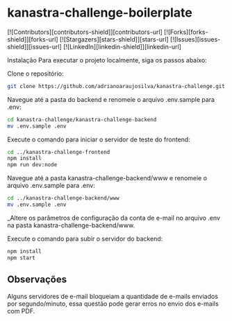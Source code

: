 # kanastra-challenge-boilerplate

[![Contributors][contributors-shield]][contributors-url]
[![Forks][forks-shield]][forks-url]
[![Stargazers][stars-shield]][stars-url]
[![Issues][issues-shield]][issues-url]
[![LinkedIn][linkedin-shield]][linkedin-url]

Instalação
Para executar o projeto localmente, siga os passos abaixo:

Clone o repositório:

```sh
git clone https://github.com/adrianoaraujosilva/kanastra-challenge.git
```

Navegue até a pasta do backend e renomeie o arquivo .env.sample para .env:

```sh
cd kanastra-challenge/kanastra-challenge-backend
mv .env.sample .env
```

Execute o comando para iniciar o servidor de teste do frontend:

```sh
cd ../kanastra-challenge-frontend
npm install
npm run dev:node
```

Navegue até a pasta kanastra-challenge-backend/www e renomeie o arquivo .env.sample para .env:

```sh
cd ../kanastra-challenge-backend/www
mv .env.sample .env
```

\_Altere os parâmetros de configuração da conta de e-mail no arquivo .env na pasta kanastra-challenge-backend/www.

Execute o comando para subir o servidor do backend:

```sh
npm install
npm start
```

## Observações

Alguns servidores de e-mail bloqueiam a quantidade de e-mails enviados por segundo/minuto, essa questão pode gerar erros no envio dos e-mails com PDF.
